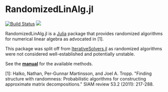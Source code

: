# RandomizedLinAlg.jl

[![Build Status](https://travis-ci.org/JuliaLinearAlgebra/RandomizedLinAlg.jl.svg?branch=master)](https://travis-ci.org/JuliaLinearAlgebra/RandomizedLinAlg.jl)
[![][docs-latest-img]][docs-latest-url]

RandomizedLinAlg.jl is a [Julia](https://julialang.org/) package that provides randomized algorithms for numerical linear algebra as advocated in [1].

This package was split off from [IterativeSolvers.jl](https://github.com/JuliaMath/IterativeSolvers.jl) as randomized algorithms were not considered well-established and potentially unstable.

See the [**manual**](https://haampie.github.io/RandomizedLinAlg.jl/latest/) for the available methods.

[1]: Halko, Nathan, Per-Gunnar Martinsson, and Joel A. Tropp. "Finding structure with randomness: Probabilistic algorithms for constructing approximate matrix decompositions." SIAM review 53.2 (2011): 217-288.

[docs-latest-img]: https://img.shields.io/badge/docs-latest-blue.svg
[docs-latest-url]: http://Julialinearalgebra.github.io/RandomizedLinAlg.jl/latest
